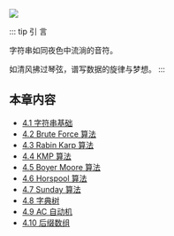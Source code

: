 ![](https://qcdn.itcharge.cn/images/20250923140327.png)

::: tip 引  言

字符串如同夜色中流淌的音符。

如清风拂过琴弦，谱写数据的旋律与梦想。
:::

## 本章内容

- [4.1 字符串基础](https://github.com/ITCharge/AlgoNote/tree/main/docs/04_string/04_01_string_basic.md)
- [4.2 Brute Force 算法](https://github.com/ITCharge/AlgoNote/tree/main/docs/04_string/04_02_string_brute_force.md)
- [4.3 Rabin Karp 算法](https://github.com/ITCharge/AlgoNote/tree/main/docs/04_string/04_03_string_rabin_karp.md)
- [4.4 KMP 算法](https://github.com/ITCharge/AlgoNote/tree/main/docs/04_string/04_04_string_kmp.md)
- [4.5 Boyer Moore 算法](https://github.com/ITCharge/AlgoNote/tree/main/docs/04_string/04_05_string_boyer_moore.md)
- [4.6 Horspool 算法](https://github.com/ITCharge/AlgoNote/tree/main/docs/04_string/04_06_string_horspool.md)
- [4.7 Sunday 算法](https://github.com/ITCharge/AlgoNote/tree/main/docs/04_string/04_07_string_sunday.md)
- [4.8 字典树](https://github.com/ITCharge/AlgoNote/tree/main/docs/04_string/04_08_trie.md)
- [4.9 AC 自动机](https://github.com/ITCharge/AlgoNote/tree/main/docs/04_string/04_09_ac_automaton.md)
- [4.10 后缀数组](https://github.com/ITCharge/AlgoNote/tree/main/docs/04_string/04_10_suffix_array.md)
